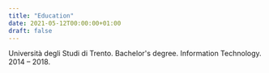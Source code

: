 ```yaml
---
title: "Education"
date: 2021-05-12T00:00:00+01:00
draft: false
---
```



Università degli Studi di Trento.
Bachelor's degree.
Information Technology.
2014 – 2018.
